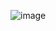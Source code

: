 ![image](https://github.com/Rahul-chaurasiya/Leetcode-Practice-Problem/assets/77222540/a45f45ed-cc4c-446f-90c6-55fb5d506459)
